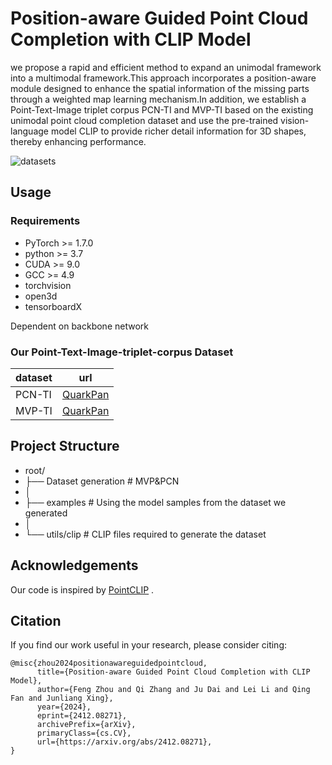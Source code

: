 #  Position-aware Guided Point Cloud Completion with CLIP Model

we propose a rapid and efficient method to expand an unimodal framework into a multimodal framework.This approach incorporates a position-aware module designed to enhance the spatial information of the missing parts through a weighted map learning mechanism.In addition, we establish a Point-Text-Image triplet corpus PCN-TI and MVP-TI based on the existing unimodal point cloud completion dataset and use the pre-trained vision-language model CLIP to provide richer detail information for 3D shapes, thereby enhancing performance.

![datasets](https://github.com/user-attachments/assets/fc9ca4d6-521b-4fb2-826b-5453c485ce17)

## Usage

### Requirements

- PyTorch >= 1.7.0
- python >= 3.7
- CUDA >= 9.0
- GCC >= 4.9 
- torchvision
- open3d
- tensorboardX

Dependent on backbone network


### Our Point-Text-Image-triplet-corpus Dataset

| dataset  | url|
| --- | --- |
| PCN-TI | [QuarkPan](https://pan.quark.cn/s/20c69b4d2f69)  |
| MVP-TI | [QuarkPan](https://pan.quark.cn/s/20c69b4d2f69) |

## Project Structure 
- root/
- ├── Dataset generation   # MVP&PCN
- │ 
- ├── examples   # Using the model samples from the dataset we generated
- │ 
- └── utils/clip   # CLIP files required to generate the dataset

## Acknowledgements

Our code is inspired by [PointCLIP](https://github.com/ZrrSkywalker/PointCLIP) .

## Citation
If you find our work useful in your research, please consider citing: 
```
@misc{zhou2024positionawareguidedpointcloud,
      title={Position-aware Guided Point Cloud Completion with CLIP Model}, 
      author={Feng Zhou and Qi Zhang and Ju Dai and Lei Li and Qing Fan and Junliang Xing},
      year={2024},
      eprint={2412.08271},
      archivePrefix={arXiv},
      primaryClass={cs.CV},
      url={https://arxiv.org/abs/2412.08271}, 
}
```
